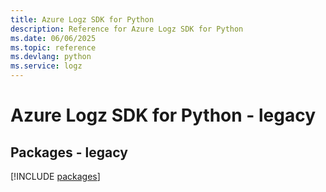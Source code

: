 ```yaml
---
title: Azure Logz SDK for Python
description: Reference for Azure Logz SDK for Python
ms.date: 06/06/2025
ms.topic: reference
ms.devlang: python
ms.service: logz
---
```

# Azure Logz SDK for Python - legacy
## Packages - legacy
[!INCLUDE [packages](logz-index.md)]